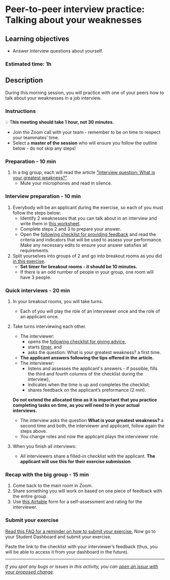 # Peer-to-peer interview practice: Talking about your weaknesses

## Learning objectives

- Answer interview questions about yourself.

### Estimated time: 1h

## Description

During this morning session, you will practice with one of your peers how to talk about your weaknesses in a job interview.

### Instructions

💡 T**his meeting should take 1 hour, not 30 minutes.**

- Join the Zoom call with your team - remember to be on time to respect your teammates’ time.
- Select a **master of the session** who will ensure you follow the outline below - do not skip any steps!

### Preparation - 10 min

1. In a big group, each will read the article [“Interview question: What is your greatest weakness?"](https://www.thebalancecareers.com/what-is-your-greatest-weakness-2061288)
    - Mute your microphones and read in silence.

### Interview preparation - 10 min

1. Everybody will be an applicant during the exercise, so each of you must follow the steps below:
    - Identify 2 weaknesses that you can talk about in an interview and write them in [this worksheet](https://docs.google.com/document/d/1xLk5D3zgcJE_m8xkM_I5kcOqEVvm2YbS-BCBarXCj3I/edit?usp=sharing).
    - Complete steps 2 and 3 to prepare your answer.
    - Open the [following checklist for providing feedback](https://docs.google.com/document/d/1jX3EldUoZQCZbVinBHAACXXPAS6IK2hCzV5apE065o4/edit?usp=sharing) and read the criteria and indicators that will be used to assess your performance. Make any necessary edits to ensure your answer satisfies all requirements.
2. Split yourselves into groups of 2 and go into breakout rooms as you did [in this exercise](https://github.com/microverseinc/curriculum-professional-skills/blob/main/job-search/job-searching-morning-session-using-breakout-rooms-for-interview-practice.md#what-are-breakout-rooms).
    - **Set timer for breakout rooms - it should be 10 minutes.**
    - If there is an odd number of people in your group, one room will have 3 people.

### Quick interviews - 20 min

1. In your breakout rooms, you will take turns. 
    - Each of you will play the role of an interviewer once and the role of an applicant once.
2. Take turns interviewing each other. 
    - The interviewer:
        - opens the [following checklist for giving advice](https://docs.google.com/document/d/1jX3EldUoZQCZbVinBHAACXXPAS6IK2hCzV5apE065o4/edit?usp=sharing),
        - starts [timer](https://vclock.com/timer/#countdown=00:03:00&date=2022-06-24T17:11:04&sound=xylophone&loop=1), and
        - asks the question: What is your greatest weakness? a first time.
    - **The applicant answers following the tips offered in the article.**
    - The interviewer:
        - listens and assesses the applicant's answers - if possible, fills the third and fourth columns of the checklist during the interview),
        - indicates when the time is up and completes the checklist;
        - shares feedback on the applicant’s preformance (2 min).
    
    **Do not extend the allocated time as it is important that you practice completing tasks on time, as you will need to in your actual interviews.**
    
    - The interview asks the question **What is your greatest weakness?** a second time and both, the interviewer and applicant, follow again the steps above.
    - You change roles and now the applicant plays the interviewer role.
3. When you finish all interviews:
    - All interviewers share a filled-in checklist with the applicant. **The applicant will use this for their exercise submission**.

### Recap with the big group - 15 min

1. Come back to the main room in Zoom.
2. Share something you will work on based on one piece of feedback with the entire group.
3. Use [this Airtable](https://airtable.com/shrclyLFtL6b5fMdT) form for a self-assessment and rating for the interviewer.

### Submit your exercise

[Read this FAQ for a reminder on how to submit your exercise.](https://microverse.zendesk.com/hc/en-us/articles/360061344234)
Now go to your Student Dashboard and submit your exercise.

Paste the link to the checklist with your interviewer’s feedback (thus, you will be able to access it from your dashboard in the future).

---

*If you spot any bugs or issues in this activity, you can [open an issue with your proposed change](https://github.com/microverseinc/curriculum-transversal-skills/blob/main/git-github/articles/open_issue.md).*
